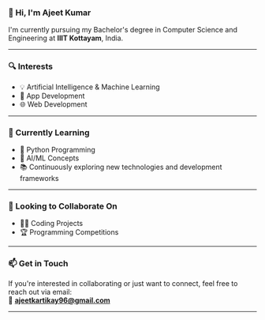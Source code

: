 ### 👋 Hi, I'm Ajeet Kumar

I'm currently pursuing my Bachelor's degree in Computer Science and Engineering at **IIIT Kottayam**, India.

---

### 🔍 Interests

- 💡 Artificial Intelligence & Machine Learning  
- 📱 App Development  
- 🌐 Web Development

---

### 🚀 Currently Learning

- 🐍 Python Programming  
- 🤖 AI/ML Concepts  
- 📚 Continuously exploring new technologies and development frameworks  

---

### 🤝 Looking to Collaborate On

- 👨‍💻 Coding Projects  
- 🏆 Programming Competitions  

---

### 📫 Get in Touch

If you're interested in collaborating or just want to connect, feel free to reach out via email:  
📧 **ajeetkartikay96@gmail.com**
 

---





